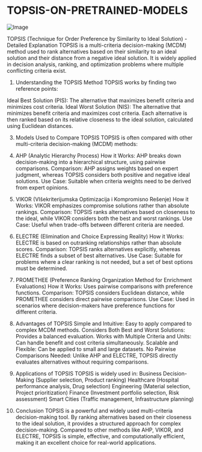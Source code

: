 # TOPSIS-ON-PRETRAINED-MODELS
![Image](https://github.com/user-attachments/assets/a11f4327-5ee6-4297-9e4f-a23a2c104f3b)

TOPSIS (Technique for Order Preference by Similarity to Ideal Solution) - Detailed Explanation
TOPSIS is a multi-criteria decision-making (MCDM) method used to rank alternatives based on their similarity to an ideal solution and their distance from a negative ideal solution. It is widely applied in decision analysis, ranking, and optimization problems where multiple conflicting criteria exist.

1. Understanding the TOPSIS Method
TOPSIS works by finding two reference points:

Ideal Best Solution (PIS): The alternative that maximizes benefit criteria and minimizes cost criteria.
Ideal Worst Solution (NIS): The alternative that minimizes benefit criteria and maximizes cost criteria.
Each alternative is then ranked based on its relative closeness to the ideal solution, calculated using Euclidean distances.

3. Models Used to Compare TOPSIS
TOPSIS is often compared with other multi-criteria decision-making (MCDM) methods:

1. AHP (Analytic Hierarchy Process)
How it Works: AHP breaks down decision-making into a hierarchical structure, using pairwise comparisons.
Comparison: AHP assigns weights based on expert judgment, whereas TOPSIS considers both positive and negative ideal solutions.
Use Case: Suitable when criteria weights need to be derived from expert opinions.

3. VIKOR (VIšekriterijumska Optimizacija i Kompromisno Rešenje)
How it Works: VIKOR emphasizes compromise solutions rather than absolute rankings.
Comparison: TOPSIS ranks alternatives based on closeness to the ideal, while VIKOR considers both the best and worst rankings.
Use Case: Useful when trade-offs between different criteria are needed.

5. ELECTRE (Elimination and Choice Expressing Reality)
How it Works: ELECTRE is based on outranking relationships rather than absolute scores.
Comparison: TOPSIS ranks alternatives explicitly, whereas ELECTRE finds a subset of best alternatives.
Use Case: Suitable for problems where a clear ranking is not needed, but a set of best options must be determined.

7. PROMETHEE (Preference Ranking Organization Method for Enrichment Evaluations)
How it Works: Uses pairwise comparisons with preference functions.
Comparison: TOPSIS considers Euclidean distance, while PROMETHEE considers direct pairwise comparisons.
Use Case: Used in scenarios where decision-makers have preference functions for different criteria.

4. Advantages of TOPSIS
Simple and Intuitive: Easy to apply compared to complex MCDM methods.
Considers Both Best and Worst Solutions: Provides a balanced evaluation.
Works with Multiple Criteria and Units: Can handle benefit and cost criteria simultaneously.
Scalable and Flexible: Can be applied to small and large datasets.
No Pairwise Comparisons Needed: Unlike AHP and ELECTRE, TOPSIS directly evaluates alternatives without requiring comparisons.


6. Applications of TOPSIS
TOPSIS is widely used in:
Business Decision-Making (Supplier selection, Product ranking)
Healthcare (Hospital performance analysis, Drug selection)
Engineering (Material selection, Project prioritization)
Finance (Investment portfolio selection, Risk assessment)
Smart Cities (Traffic management, Infrastructure planning)


6. Conclusion
TOPSIS is a powerful and widely used multi-criteria decision-making tool. By ranking alternatives based on their closeness to the ideal solution, it provides a structured approach for complex decision-making. Compared to other methods like AHP, VIKOR, and ELECTRE, TOPSIS is simple, effective, and computationally efficient, making it an excellent choice for real-world applications.
